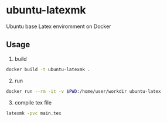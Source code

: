 # ubuntu-latexmk

Ubuntu base Latex enviromment on Docker

## Usage

1. build
  ```bash
  docker build -t ubuntu-latexmk .
  ```
2. run
  ```bash
  docker run --rm -it -v $PWD:/home/user/workdir ubuntu-latex
  ```
3. compile tex file
  ```bash
  latexmk -pvc main.tex
  ```
